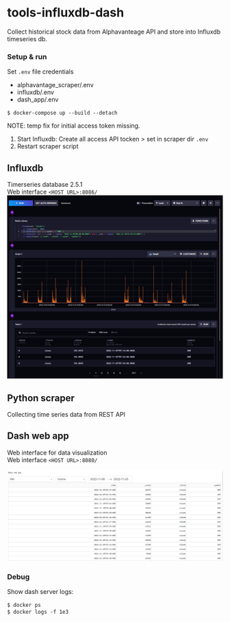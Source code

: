 # tools-influxdb-dash

Collect historical stock data from Alphavanteage API and store into Influxdb timeseries db.  


### Setup & run  
Set `.env` file credentials  
* alphavantage_scraper/.env
* influxdb/.env  
* dash_app/.env  
```
$ docker-compose up --build --detach  
```

NOTE: temp fix for initial access token missing.  
1) Start Influxdb: Create all access API tocken > set in scraper dir `.env`  
2) Restart scraper script  


## Influxdb  
Timerseries database 2.5.1  
Web interface `<HOST URL>:8086/`  
![influxdb notebook](/res/20221120_influxdb.PNG)


## Python scraper  
Collecting time series data from REST API  

## Dash web app  
Web interface for data visualization  
Web interface `<HOST URL>:8080/`  

![dash app](/res/20221120_dash_app.PNG)

### Debug  
Show dash server logs:  
```
$ docker ps  
$ docker logs -f 1e3  
```
